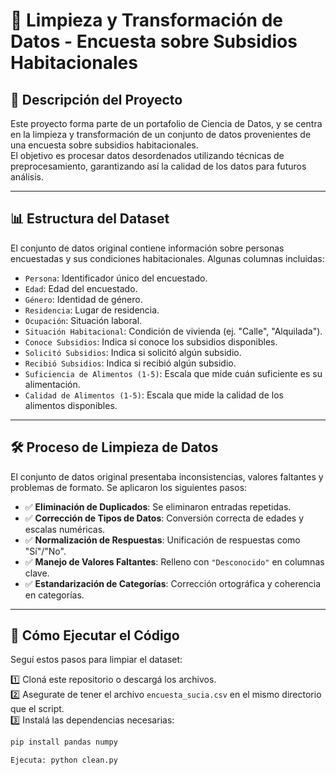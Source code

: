 # 🏡 Limpieza y Transformación de Datos - Encuesta sobre Subsidios Habitacionales

## 📌 Descripción del Proyecto

Este proyecto forma parte de un portafolio de Ciencia de Datos, y se centra en la limpieza y transformación de un conjunto de datos provenientes de una encuesta sobre subsidios habitacionales.  
El objetivo es procesar datos desordenados utilizando técnicas de preprocesamiento, garantizando así la calidad de los datos para futuros análisis.

---

## 📊 Estructura del Dataset

El conjunto de datos original contiene información sobre personas encuestadas y sus condiciones habitacionales. Algunas columnas incluidas:

- `Persona`: Identificador único del encuestado.  
- `Edad`: Edad del encuestado.  
- `Género`: Identidad de género.  
- `Residencia`: Lugar de residencia.  
- `Ocupación`: Situación laboral.  
- `Situación Habitacional`: Condición de vivienda (ej. "Calle", "Alquilada").  
- `Conoce Subsidios`: Indica si conoce los subsidios disponibles.  
- `Solicitó Subsidios`: Indica si solicitó algún subsidio.  
- `Recibió Subsidios`: Indica si recibió algún subsidio.  
- `Suficiencia de Alimentos (1-5)`: Escala que mide cuán suficiente es su alimentación.  
- `Calidad de Alimentos (1-5)`: Escala que mide la calidad de los alimentos disponibles.

---

## 🛠️ Proceso de Limpieza de Datos

El conjunto de datos original presentaba inconsistencias, valores faltantes y problemas de formato. Se aplicaron los siguientes pasos:

- ✅ **Eliminación de Duplicados**: Se eliminaron entradas repetidas.  
- ✅ **Corrección de Tipos de Datos**: Conversión correcta de edades y escalas numéricas.  
- ✅ **Normalización de Respuestas**: Unificación de respuestas como "Sí"/"No".  
- ✅ **Manejo de Valores Faltantes**: Relleno con `"Desconocido"` en columnas clave.  
- ✅ **Estandarización de Categorías**: Corrección ortográfica y coherencia en categorías.

---

## 🚀 Cómo Ejecutar el Código

Seguí estos pasos para limpiar el dataset:

1️⃣ Cloná este repositorio o descargá los archivos.  
2️⃣ Asegurate de tener el archivo `encuesta_sucia.csv` en el mismo directorio que el script.  
3️⃣ Instalá las dependencias necesarias:

```bash
pip install pandas numpy

Ejecuta: python clean.py

